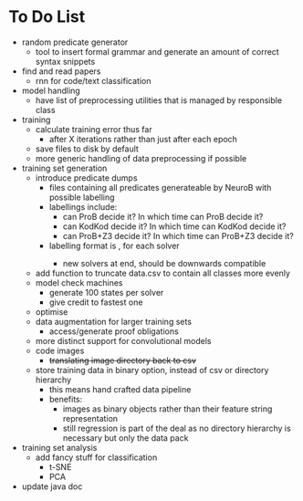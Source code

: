 # To Do List
- random predicate generator
    - tool to insert formal grammar and generate an amount of correct syntax snippets
- find and read papers
    - rnn for code/text classification
- model handling
    - have list of preprocessing utilities that is managed by responsible class
- training
    - calculate training error thus far
        - after X iterations rather than just after each epoch
    - save files to disk by default
    - more generic handling of data preprocessing if possible
- training set generation
    - introduce predicate dumps
        - files containing all predicates generateable by NeuroB with possible labelling
        - labellings include: 
            - can ProB decide it? In which time can ProB decide it?
            - can KodKod decide it? In which time can KodKod decide it?
            - can ProB+Z3 decide it? In which time can ProB+Z3 decide it?
        - labelling format is <solver decidability classification>,<solver time> for each solver
            - new solvers at end, should be downwards compatible
    - add function to truncate data.csv to contain all classes more evenly
    - model check machines
        - generate 100 states per solver
        - give credit to fastest one
    - optimise
    - data augmentation for larger training sets
        - access/generate proof obligations
    - more distinct support for convolutional models
    - code images
        - ~~translating image directory back to csv~~
    - store training data in binary option, instead of csv or directory hierarchy
        - this means hand crafted data pipeline
        - benefits:
            - images as binary objects rather than their feature string representation
            - still regression is part of the deal as no directory hierarchy is necessary but only the data pack
- training set analysis
    - add fancy stuff for classification
        - t-SNE
        - PCA
- update java doc
